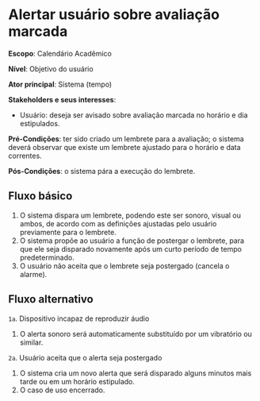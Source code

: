 # Alertar usuário sobre avaliação marcada

__Escopo__: Calendário Acadêmico

__Nível__: Objetivo do usuário

__Ator principal__: Sistema (tempo)

__Stakeholders e seus interesses__:

* Usuário: deseja ser avisado sobre avaliação marcada no horário e dia estipulados.

__Pré-Condições__: ter sido criado um lembrete para a avaliação; o sistema deverá observar que existe um lembrete ajustado para o horário e data correntes.

__Pós-Condições__: o sistema pára a execução do lembrete.

## Fluxo básico

1. O sistema dispara um lembrete, podendo este ser sonoro, visual ou ambos, de acordo com as definições ajustadas pelo usuário previamente para o lembrete.
2. O sistema propõe ao usuário a função de postergar o lembrete, para que ele seja disparado novamente após um curto período de tempo predeterminado.
3. O usuário não aceita que o lembrete seja postergado (cancela o alarme).

## Fluxo alternativo

`1a`. Dispositivo incapaz de reproduzir áudio

  1. O alerta sonoro será automaticamente substituído por um vibratório ou similar.

`2a`. Usuário aceita que o alerta seja postergado

  1. O sistema cria um novo alerta que será disparado alguns minutos mais tarde ou em um horário estipulado.
  2. O caso de uso encerrado.
